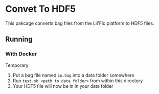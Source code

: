 # Convet To HDF5

This pakcage converts bag files from the Lil'Flo platform to HDF5 files.

## Running

### With Docker

Temporary:

1. Put a bag file named `in.bag` into a data folder somewhere
2. Run `test.sh <path to data folder>` from within this directory
3. Your HDF5 file will now be in in your data folder
